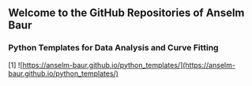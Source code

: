 ## Welcome to the GitHub Repositories of Anselm Baur


### Python Templates for Data Analysis and Curve Fitting
[1] ![https://anselm-baur.github.io/python_templates/](https://anselm-baur.github.io/python_templates/)
